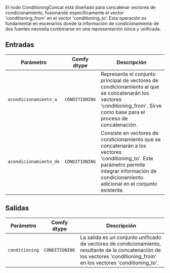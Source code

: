 El nodo ConditioningConcat está diseñado para concatenar vectores de condicionamiento, fusionando específicamente el vector 'conditioning_from' en el vector 'conditioning_to'. Esta operación es fundamental en escenarios donde la información de condicionamiento de dos fuentes necesita combinarse en una representación única y unificada.

## Entradas

| Parámetro             | Comfy dtype        | Descripción |
|-----------------------|--------------------|-------------|
| `acondicionamiento_a`     | `CONDITIONING`     | Representa el conjunto principal de vectores de condicionamiento al que se concatenarán los vectores 'conditioning_from'. Sirve como base para el proceso de concatenación. |
| `acondicionamiento_de`   | `CONDITIONING`     | Consiste en vectores de condicionamiento que se concatenarán a los vectores 'conditioning_to'. Este parámetro permite integrar información de condicionamiento adicional en el conjunto existente. |

## Salidas

| Parámetro            | Comfy dtype        | Descripción |
|----------------------|--------------------|-------------|
| `conditioning`       | `CONDITIONING`     | La salida es un conjunto unificado de vectores de condicionamiento, resultante de la concatenación de los vectores 'conditioning_from' en los vectores 'conditioning_to'. |

